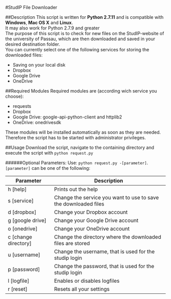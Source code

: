 #StudIP File Downloader

##Description
This script is written for **Python 2.7.11** and is compatible with **Windows**, **Mac OS X** and **Linux**.<br />
It may also work for Python 2.7.9 and greater <br />
The purpose of this script is to check for new files on the StudIP-website of the university of Passau, which are then downloaded and saved in your desired destination folder.<br />
You can currently select one of the following services for storing the downloaded files:
- Saving on your local disk
- Dropbox
- Google Drive
- OneDrive

##Required Modules
Required modules are (according wich service you choose):
- requests
- Dropbox
- Google Drive: google-api-python-client and httplib2
- OneDrive: onedrivesdk

These modules will be installed automatically as soon as they are needed. Therefore the script has to be started with administrator privileges.

##Usage
Download the script, navigate to the containing directory and execute the script with `python request.py`

######Optional Parameters:
Use: `python request.py -[parameter]`. `[parameter]` can be one of the following:

| Parameter | Description |
| --- | --- |
| h [help] | Prints out the help |
| s [service] | Change the service you want to use to save the downloaded files |
| d [dropbox] | Change your Dropbox account |
| g [google drive] | Change your Google Drive account |
| o [onedrive] | Change your OneDrive account |
| c [change directory] | Change the directory where the downloaded files are stored |
| u [username] | Change the username, that is used for the studip login |
| p [password] | Change the password, that is used for the studip login |
| l [logfile] | Enables or disables logfiles |
| r [reset] | Resets all your settings |
